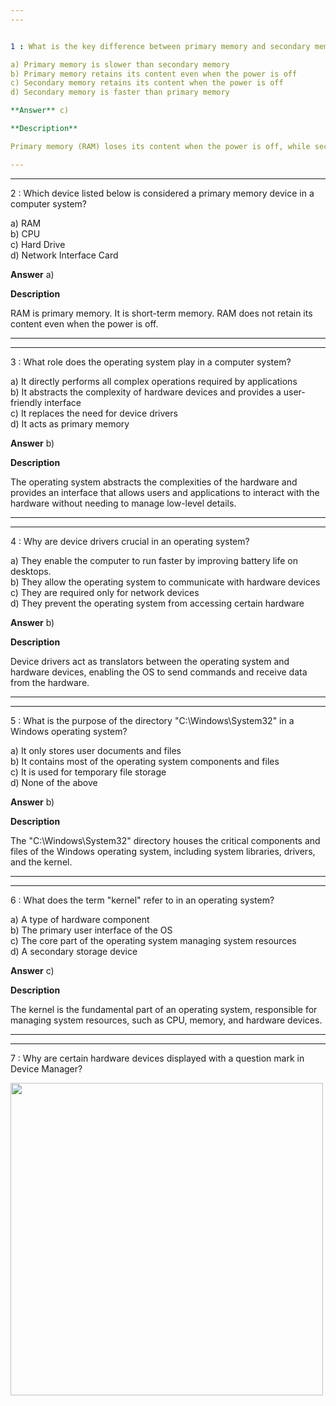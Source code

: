 ```yaml
---  
---  


1 : What is the key difference between primary memory and secondary memory in a computer system?  

a) Primary memory is slower than secondary memory  
b) Primary memory retains its content even when the power is off  
c) Secondary memory retains its content when the power is off  
d) Secondary memory is faster than primary memory  

**Answer** c)  

**Description**  

Primary memory (RAM) loses its content when the power is off, while secondary memory (such as hard drives and SSDs) retains data even without power.  

---  
```

---  


2 : Which device listed below is considered a primary memory device in a computer system?  

a) RAM  
b) CPU  
c) Hard Drive  
d) Network Interface Card  

**Answer** a)  

**Description**  

RAM is primary memory. It is short-term memory. RAM does not retain its content even when the power is off.  

---  
---  


3 : What role does the operating system play in a computer system?  

a) It directly performs all complex operations required by applications  
b) It abstracts the complexity of hardware devices and provides a user-friendly interface  
c) It replaces the need for device drivers  
d) It acts as primary memory  

**Answer** b)  

**Description**  

The operating system abstracts the complexities of the hardware and provides an interface that allows users and applications to interact with the hardware without needing to manage low-level details.  

---  
---  


4 : Why are device drivers crucial in an operating system?  

a) They enable the computer to run faster by improving battery life on desktops.  
b) They allow the operating system to communicate with hardware devices  
c) They are required only for network devices  
d) They prevent the operating system from accessing certain hardware  

**Answer** b)  

**Description**  

Device drivers act as translators between the operating system and hardware devices, enabling the OS to send commands and receive data from the hardware.  

---  
---  


5 : What is the purpose of the directory "C:\Windows\System32" in a Windows operating system?  

a) It only stores user documents and files  
b) It contains most of the operating system components and files  
c) It is used for temporary file storage  
d) None of the above  

**Answer** b)  

**Description**  

The "C:\Windows\System32" directory houses the critical components and files of the Windows operating system, including system libraries, drivers, and the kernel.  

---  
---  


6 : What does the term "kernel" refer to in an operating system?  

a) A type of hardware component  
b) The primary user interface of the OS  
c) The core part of the operating system managing system resources  
d) A secondary storage device  

**Answer** c)  

**Description**  

The kernel is the fundamental part of an operating system, responsible for managing system resources, such as CPU, memory, and hardware devices.  

---  
---  


7 : Why are certain hardware devices displayed with a question mark in Device Manager?  

<img src="Images/lecture22_quizpic_2" width="500"/>  



